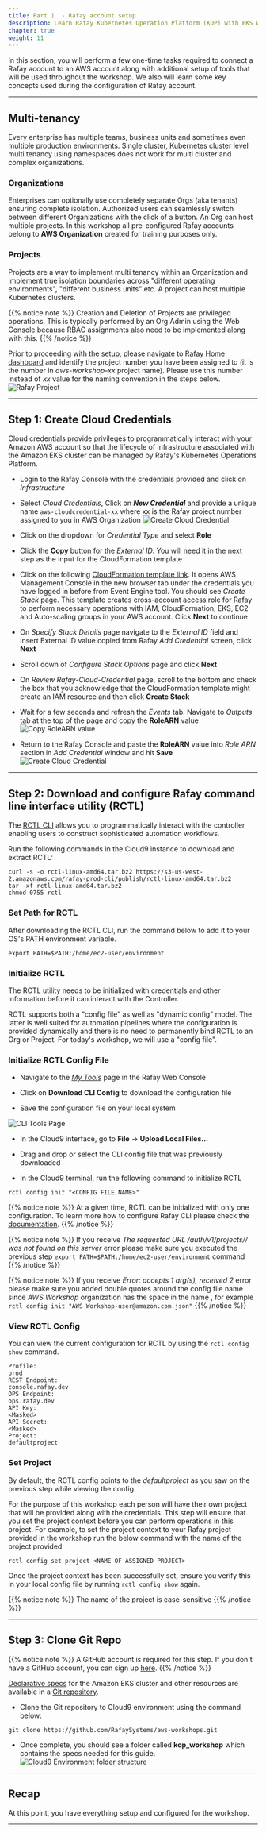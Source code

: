 ```yaml
---
title: Part 1  - Rafay account setup  
description: Learn Rafay Kubernetes Operation Platform (KOP) with EKS Workshop. Rafay is a SaaS-first Kubernetes Operations Platform with enterprise-class scalability.
chapter: true
weight: 11
---
```


In this section, you will perform a few one-time tasks required to connect a Rafay account to an AWS account along with additional setup of tools that will be used throughout the workshop. We also will learn some key concepts used during the configuration of Rafay account.

---

## Multi-tenancy
Every enterprise has multiple teams, business units and sometimes even multiple production environments. Single cluster, Kubernetes cluster level multi tenancy using namespaces does not work for multi cluster and complex organizations.

### Organizations
Enterprises can optionally use completely separate Orgs (aka tenants) ensuring complete isolation. Authorized users can seamlessly switch between different Organizations with the click of a button. An Org can host multiple projects.
In this workshop all pre-configured Rafay accounts belong to **AWS Organization** created for training purposes only.

### Projects

Projects are a way to implement multi tenancy within an Organization and implement true isolation boundaries across "different operating environments", "different business units" etc. A project can host multiple Kubernetes clusters.

{{% notice note %}}
Creation and Deletion of Projects are privileged operations. This is typically performed by an Org Admin using the Web Console because RBAC assignments also need to be implemented along with this.
{{% /notice %}}

Prior to proceeding with the setup, please navigate to [Rafay Home dashboard](https://console.rafay.dev/#/main) and identify the project number you have been assigned to (it is the number in *aws-workshop-xx* project name). Please use this number instead of *xx* value for the naming convention in the steps below.
![Rafay Project](/images/rafay_dashboard_project.png)


---

## Step 1: Create Cloud Credentials 

Cloud credentials provide privileges to programmatically interact with your Amazon AWS account so that the lifecycle of infrastructure associated with the Amazon EKS cluster can be managed by Rafay's Kubernetes Operations Platform. 

- Login to the Rafay Console with the credentials provided and click on *Infrastructure*

- Select *Cloud Credentials*, Click on ***New Credential*** and provide a unique name `aws-cloudcredential-xx` where xx is the Rafay project number assigned to you in AWS Organization
![Create Cloud Credential](/images/rafay_addcredential.png)

- Click on the dropdown for *Credential Type* and select **Role**

- Click the **Copy** button for the *External ID*. You will need it in the next step as the input for the CloudFormation template

- Click on the following [CloudFormation template link](https://console.aws.amazon.com/cloudformation/home?region=us-east-1#/stacks/new?stackName=Rafay-Cloud-Credential&templateURL=https://rafay-aws-workshop.s3.us-west-2.amazonaws.com/Rafay-Cloud-Credential.template). It opens AWS Management Console in the new browser tab under the credentials you have logged in before from Event Engine tool. You should see *Create Stack* page. This template creates cross-account access role for Rafay to perform necessary operations with IAM, CloudFormation, EKS, EC2 and Auto-scaling groups in your AWS account. Click **Next** to continue

- On *Specify Stack Details* page navigate to the *External ID* field and insert External ID value copied from Rafay *Add Credential* screen, click **Next**

- Scroll down of *Configure Stack Options* page and click **Next**

- On *Review Rafay-Cloud-Credential* page, scroll to the bottom and check the box that you acknowledge that the CloudFormation template might create an IAM resource and then click **Create Stack** 

- Wait for a few seconds and refresh the *Events* tab. Navigate to *Outputs* tab at the top of the page and copy the **RoleARN** value
![Copy RoleARN value](/images/cfnstack_outputs_rolearn.png)

- Return to the Rafay Console and paste the **RoleARN** value into *Role ARN* section in *Add Credential* window and hit **Save**
![Create Cloud Credential](/images/rafay_addcredential_rolearn.png)

---

## Step 2: Download and configure Rafay command line interface utility (RCTL)

The [RCTL CLI](https://docs.rafay.co/cli/overview/) allows you to programmatically interact with the controller enabling users to construct sophisticated automation workflows. 

Run the following commands in the Cloud9 instance to download and extract RCTL:

```
curl -s -o rctl-linux-amd64.tar.bz2 https://s3-us-west-2.amazonaws.com/rafay-prod-cli/publish/rctl-linux-amd64.tar.bz2
tar -xf rctl-linux-amd64.tar.bz2
chmod 0755 rctl
```

### Set Path for RCTL ###

After downloading the RCTL CLI, run the command below to add it to your OS's PATH environment variable. 

```
export PATH=$PATH:/home/ec2-user/environment
```

### Initialize RCTL ###
  
The RCTL utility needs to be initialized with credentials and other information before it can interact with the Controller.

RCTL supports both a "config file" as well as "dynamic config" model. The latter is well suited for automation pipelines where the configuration is provided dynamically and there is no need to permanently bind RCTL to an Org or Project. For today's workshop, we will use a "config file".

### Initialize RCTL Config File ###

- Navigate to the *[My Tools](https://console.rafay.dev/#/main/tools)* page in the Rafay Web Console

- Click on **Download CLI Config** to download the configuration file

- Save the configuration file on your local system

![CLI Tools Page](/images/cli_tools_page.png)

- In the Cloud9 interface, go to **File** -> **Upload Local Files...**

- Drag and drop or select the CLI config file that was previously downloaded

- In the Cloud9 terminal, run the following command to initialize RCTL

```
rctl config init "<CONFIG FILE NAME>"
```

{{% notice note %}}
At a given time, RCTL can be initialized with only one configuration. To learn more how to configure Rafay CLI please check the [documentation](https://docs.rafay.co/cli/config/).
{{% /notice %}}

{{% notice note %}}
If you receive *The requested URL /auth/v1/projects// was not found on this server* error please make sure you executed the previous step `export PATH=$PATH:/home/ec2-user/environment` command
{{% /notice %}}

{{% notice note %}}
If you receive *Error: accepts 1 arg(s), received 2* error please make sure you added double quotes around the config file name since *AWS Workshop* organization  has the space in the name , for example `rctl config init "AWS Workshop-user@amazon.com.json"`
{{% /notice %}}

### View RCTL Config ###

You can view the current configuration for RCTL by using the `rctl config show` command.

```
Profile:                                                                    prod
REST Endpoint:                                                 console.rafay.dev
OPS Endpoint:                                                      ops.rafay.dev
API Key:                                                            <Masked>
API Secret:                                                         <Masked>
Project:                                                          defaultproject
```

### Set Project

By default, the RCTL config points to the *defaultproject* as you saw on the previous step while viewing the config. 

For the purpose of this workshop each person will have their own project that will be provided along with the credentials. This step will ensure that you set the project context before you can perform operations in this project. For example, to set the project context to your Rafay project provided in the workshop run the below command with the name of the project provided

```
rctl config set project <NAME OF ASSIGNED PROJECT>
```

Once the project context has been successfully set, ensure you verify this in your local config file by running `rctl config show` again.

{{% notice note %}}
The name of the project is case-sensitive
{{% /notice %}}

---

## Step 3: Clone Git Repo 

{{% notice note %}}
A GitHub account is required for this step.  If you don't have a GitHub account, you can sign up [here](https://github.com/signup?ref_cta=Sign+up&ref_loc=header+logged+out&ref_page=%2F&source=header-home).
{{% /notice %}}

[Declarative specs](https://docs.rafay.co/clusters/eks/declarative/cli/#declarative) for the Amazon EKS cluster and other resources are available in a [Git repository](https://github.com/RafaySystems/aws-workshops).  

- Clone the Git repository to Cloud9 environment using the command below:
```
git clone https://github.com/RafaySystems/aws-workshops.git
```

- Once complete, you should see a folder called **kop_workshop** which contains the specs needed for this guide.
![Cloud9 Environment folder structure](/images/cloud9_setup.png)

--- 

## Recap

At this point, you have everything setup and configured for the workshop.

---
